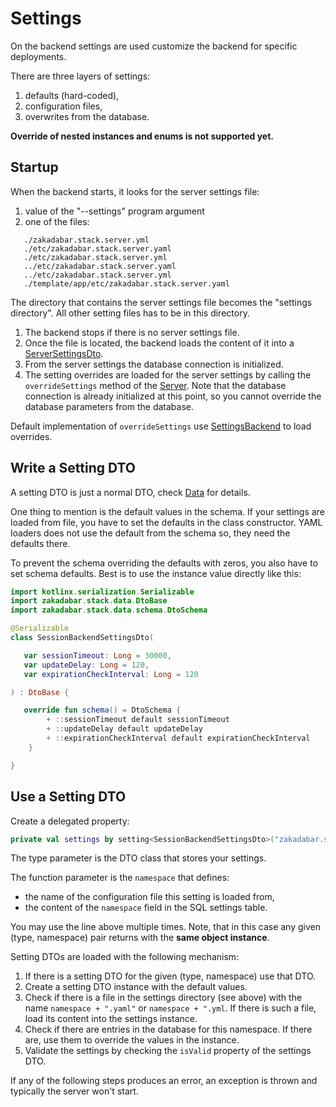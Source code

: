 # Settings

On the backend settings are used customize the backend for specific deployments.

There are three layers of settings:

1. defaults (hard-coded),
1. configuration files,
1. overwrites from the database.

**Override of nested instances and enums is not supported yet.**

## Startup

When the backend starts, it looks for the server settings file:

1. value of the "--settings" program argument
2. one of the files:

```
   ./zakadabar.stack.server.yml
   ./etc/zakadabar.stack.server.yaml
   ./etc/zakadabar.stack.server.yml
   ../etc/zakadabar.stack.server.yaml
   ../etc/zakadabar.stack.server.yml
   ./template/app/etc/zakadabar.stack.server.yaml
```

The directory that contains the server settings file becomes the
"settings directory". All other setting files has to be in this directory.

1. The backend stops if there is no server settings file.
1. Once the file is located, the backend loads the content of it into a
   [ServerSettingsDto](/src/commonMain/kotlin/zakadabar/stack/data/builtin/settings/ServerSettingsDto.kt).
1. From the server settings the database connection is initialized.
1. The setting overrides are loaded for the server settings by calling the `overrideSettings` method of the
   [Server](/src/jvmMain/kotlin/zakadabar/stack/backend/Server.kt). Note that the database connection is already
   initialized at this point, so you cannot override the database parameters from the database.

Default implementation of `overrideSettings` use [SettingsBackend](../../../../core/src/jvmMain/kotlin/zakadabar/stack/backend/data/builtin/resources/SettingBackend.kt)
to load overrides.

## Write a Setting DTO

A setting DTO is just a normal DTO, check [Data](../Data.md) for details.

One thing to mention is the default values in the schema. If your settings are loaded from file, you have to set the defaults in the class constructor. YAML loaders does not use the default from the
schema so, they need the defaults there.

To prevent the schema overriding the defaults with zeros, you also have to set schema defaults. Best is to use the instance value directly like this:

```kotlin
import kotlinx.serialization.Serializable
import zakadabar.stack.data.DtoBase
import zakadabar.stack.data.schema.DtoSchema

@Serializable
class SessionBackendSettingsDto(

   var sessionTimeout: Long = 30000,
   var updateDelay: Long = 120,
   var expirationCheckInterval: Long = 120

) : DtoBase {

   override fun schema() = DtoSchema {
        + ::sessionTimeout default sessionTimeout
        + ::updateDelay default updateDelay
        + ::expirationCheckInterval default expirationCheckInterval
    }

}
```

## Use a Setting DTO

Create a delegated property:

```kotlin
private val settings by setting<SessionBackendSettingsDto>("zakadabar.stack.session")
```

The type parameter is the DTO class that stores your settings.

The function parameter is the `namespace` that defines:

* the name of the configuration file this setting is loaded from,
* the content of the `namespace` field in the SQL settings table.

You may use the line above multiple times. Note, that in this case any given (type, namespace)
pair returns with the **same object instance**.

Setting DTOs are loaded with the following mechanism:

1. If there is a setting DTO for the given (type, namespace) use that DTO.
1. Create a setting DTO instance with the default values.
1. Check if there is a file in the settings directory (see above) with the name `namespace + ".yaml"` or
   `namespace + ".yml`. If there is such a file, load its content into the settings instance.
1. Check if there are entries in the database for this namespace. If there are, use them to override the values in the instance.
1. Validate the settings by checking the `isValid` property of the settings DTO.

If any of the following steps produces an error, an exception is thrown and typically the server won't start.